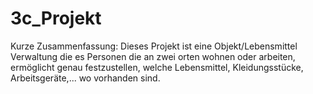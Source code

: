 # 3c_Projekt
Kurze Zusammenfassung: Dieses Projekt ist eine Objekt/Lebensmittel Verwaltung die es Personen die an zwei orten wohnen oder arbeiten, ermöglicht genau festzustellen, welche Lebensmittel, Kleidungsstücke, Arbeitsgeräte,... wo vorhanden sind. 
